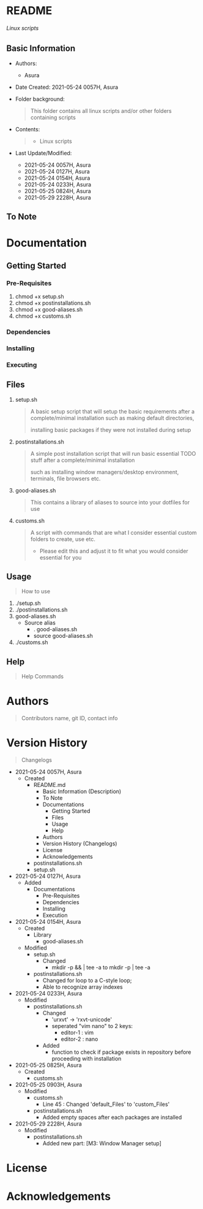 # README

<h6> Linux scripts </h6>

## Basic Information

* Authors: 

  * Asura

* Date Created: 2021-05-24 0057H, Asura

* Folder background:

  > This folder contains all linux scripts and/or other folders containing scripts
  
* Contents:

  > * Linux scripts
  
* Last Update/Modified:
  * 2021-05-24 0057H, Asura
  * 2021-05-24 0127H, Asura
  * 2021-05-24 0154H, Asura
  * 2021-05-24 0233H, Asura
  * 2021-05-25 0824H, Asura
  * 2021-05-29 2228H, Asura


## To Note



# Documentation

## Getting Started

### Pre-Requisites

1. chmod +x setup.sh
2. chmod +x postinstallations.sh
3. chmod +x good-aliases.sh
4. chmod +x customs.sh

### Dependencies

### Installing

### Executing



## Files

1. setup.sh

   > A basic setup script that will setup the basic requirements after a complete/minimal installation such as making default directories, 
   >
   > installing basic packages if they were not installed during setup

2. postinstallations.sh

   > A simple post installation script that will run basic essential TODO stuff after a complete/minimal installation
   >
   > such as installing window managers/desktop environment, terminals, file browsers etc.

3. good-aliases.sh

   > This contains a library of aliases to source into your dotfiles for use

4. customs.sh

   > A script with commands that are what I consider essential custom folders to create, use etc.
   >
   > - Please edit this and adjust it to fit what you would consider essential for you

   

## Usage

> How to use

1. ./setup.sh
2. ./postinstallations.sh
3. good-aliases.sh
   * Source alias
     * . good-aliases.sh
     * source good-aliases.sh
4. ./customs.sh



## Help

> Help Commands



# Authors

> Contributors name, git ID, contact info



# Version History

>  Changelogs

* 2021-05-24 0057H, Asura
  * Created 
    * README.md
      * Basic Information (Description)
      * To Note
      * Documentations
        * Getting Started
        * Files
        * Usage
        * Help
      * Authors
      * Version History (Changelogs)
      * License
      * Acknowledgements
    * postinstallations.sh
    * setup.sh
* 2021-05-24 0127H, Asura
  * Added
    * Documentations
      * Pre-Requisites
      * Dependencies
      * Installing
      * Execution
* 2021-05-24 0154H, Asura
  * Created
    * Library
      * good-aliases.sh
  * Modified
    * setup.sh
      * Changed 
        * mkdir -p && | tee -a to mkdir -p | tee -a 
    * postinstallations.sh
      * Changed for loop to a C-style loop; 
      * Able to recognize array indexes
* 2021-05-24 0233H, Asura
  * Modified
    * postinstallations.sh
      * Changed 
        * 'urxvt' -> 'rxvt-unicode'
        * seperated "vim nano" to 2 keys:
          * editor-1 : vim
          * editor-2 : nano
      * Added
        * function to check if package exists in repository before proceeding with installation
* 2021-05-25 0825H, Asura
  * Created
    * customs.sh
* 2021-05-25 0903H, Asura
  * Modified
    * customs.sh
      * Line 45 : Changed 'default_Files' to 'custom_Files'
    * postinstallations.sh
      * Added empty spaces after each packages are installed
* 2021-05-29 2228H, Asura
  * Modified
    * postinstallations.sh
	  * Added new part: [M3: Window Manager setup]


# License



# Acknowledgements


